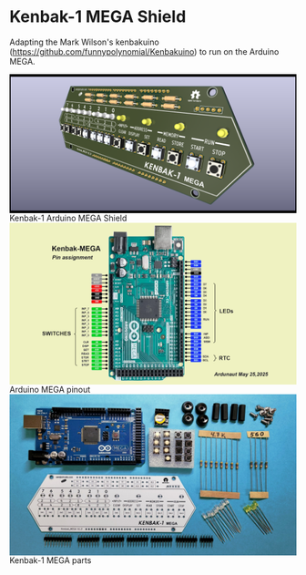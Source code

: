# Kenbak-1 MEGA Shield
Adapting the Mark Wilson's kenbakuino (https://github.com/funnypolynomial/Kenbakuino) to run on the Arduino MEGA.

<div style="text-align: center;">
  <img src="/Pictures/Kenbak_MEGA_10_06.png" alt="Centered image" style="display: block; margin: 0 auto;">
</div>
Kenbak-1 Arduino MEGA Shield

<div style="text-align: center;">
  <img src="/Pictures/Arduino_MEGA_Kenbak_pinout.png" alt="Centered image" style="display: block; margin: 0 auto;">
</div>
Arduino MEGA pinout

<div style="text-align: center;">
  <img src="/Pictures/Kenbak-1_MEGA_parts.jpg" alt="Centered image" style="display: block; margin: 0 auto;">
</div>
Kenbak-1 MEGA parts


